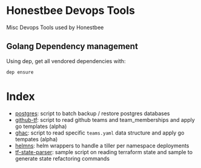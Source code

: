 # Honestbee Devops Tools

Misc Devops Tools used by Honestbee

## Golang Dependency management

Using dep, get all vendored dependencies with:

```bash
dep ensure
```

# Index

- [postgres](postgres/): script to batch backup / restore postgres databases
- [github-tf](github-tf/): script to read github teams and team_memberships and apply go templates (alpha)
- [ghac](ghac/): script to read specific `teams.yaml` data structure and apply go tempates (alpha)
- [helmns](helmns/): helm wrappers to handle a tiller per namespace deployments
- [tf-state-parser](tf-state-parser/): sample script on reading terraform state and sample to generate state refactoring commands
